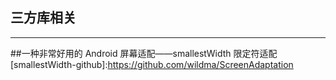 ## 三方库相关


*******************************************************************************************************

##一种非常好用的 Android 屏幕适配——smallestWidth 限定符适配
[smallestWidth-github]:https://github.com/wildma/ScreenAdaptation



